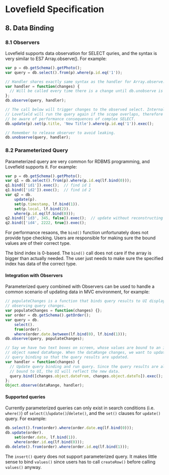 # Lovefield Specification

## 8. Data Binding

### 8.1 Observers

Lovefield supports data observation for SELECT quries, and the syntax is very
similar to ES7 Array.observe(). For example:

```js
var p = db.getSchema().getPhoto();
var query = db.select().from(p).where(p.id.eq('1'));

// Handler shares exactly same syntax as the handler for Array.observe.
var handler = function(changes) {
  // Will be called every time there is a change until db.unobserve is called.
};
db.observe(query, handler);

// The call below will trigger changes to the observed select. Internally
// Lovefield will run the query again if the scope overlaps, therefore please
// be aware of performance consequences of complex SELECT.
db.update(p).set(p.title, 'New Title').where(p.id.eq('1')).exec();

// Remember to release observer to avoid leaking.
db.unobserve(query, handler);
```

### 8.2 Parameterized Query

Parameterized query are very common for RDBMS programming, and Lovefield
supports it. For example:

```js
var p = db.getSchema().getPhoto();
var q1 = db.select().from(p).where(p.id.eq(lf.bind(0)));
q1.bind(['id1']).exec();  // find id 1
q1.bind(['id2']).exec();  // find id 2
var q2 = db.
    update(p).
    set(p.timestamp, lf.bind(1)).
    set(p.local, lf.bind(2)).
    where(p.id.eq(lf.bind(0)));
q2.bind(['id3', 345, false]).exec();  // update without reconstructing query.
q2.bind(['id4', 2222, true]).exec();
```

For performance resaons, the `bind()` function unfortunately does not provide
type checking. Users are responsible for making sure the bound values are of
their correct type.

The bind index is 0-based. The `bind()` call does not care if the array is
bigger than actually needed. The user just needs to make sure the specified
index has data of the correct type.

#### Integration with Observers

Parameterized query combined with Observers can be used to handle a common
scenario of updating data in MVC environment, for example:

```js
// populateChanges is a function that binds query results to UI display by
// observing query changes.
var populateChanges = function(changes) {};
var order = db.getSchema().getOrder();
var query = db.
    select().
    from(order).
    where(order.date.between(lf.bind(0), lf.bind(1)));
db.observe(query, populateChanges);

// Say we have two text boxes on screen, whose values are bound to an in-memory
// object named dataRange. When the dataRange changes, we want to update the
// query binding so that the query results are updated.
var handler = function(changes) {
  // Update query binding and run query. Since the query results are already
  // bound to UI, the UI will reflect the new data.
  query.bind([changes.object.dateFrom, changes.object.dateTo]).exec();
};
Object.observe(dataRange, handler);
```

#### Supported queries

Currently parameterized queries can only exist in search conditions
(i.e. `where()`) of `select()`/`update()`/`delete()`, and the `set()` clauses
for `update()` query. For example:

```js
db.select().from(order).where(order.date.eq(lf.bind(0)));
db.update(order).
    set(order.date, lf.bind(1)).
    where(order.id.eq(lf.bind(0)));
db.delete().from(order).where(order.id.eq(lf.bind(1)));
```

The `insert()` query does not support parameterized query. It makes little sense
to bind `values()` since users has to call `createRow()` before calling
`values()` anyway.
